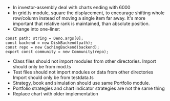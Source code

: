 - In investor-assembly deal with charts ending with 6000
- In grid.ts module, square the displacement, to encourage shifting whole
  row/column instead of moving a single item far away. It's more important that
  relative rank is maintained, than absolute position.
- Change into one-liner:

```
const path: string = Deno.args[0];
const backend = new DiskBackend(path);
const repo = new CachingBackend(backend);
export const community = new Community(repo);
```

- Class files should not import modules from other directories. Import should
  only be from mod.ts
- Test files should not import modules or data from other directories Import
  should only be from testdata.ts
- Strategy, book and simulation should use same Portfolio module.
- Portfolio strategies and chart indicator strategies are not the same thing
- Replace chart with older implementation
